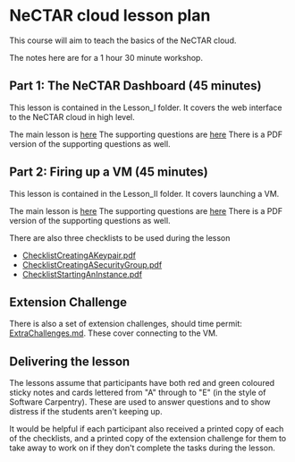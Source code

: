 # NeCTAR cloud lesson plan

This course will aim to teach the basics of the NeCTAR cloud.

The notes here are for a 1 hour 30 minute workshop.

## Part 1: The NeCTAR Dashboard (45 minutes)

This lesson is contained in the Lesson_I folder.
It covers the web interface to the NeCTAR cloud in high level.

The main lesson is [here](Lesson_I/Lesson_I.md)
The supporting questions are [here](Lesson_I/Lesson_I_Questions.pptx)
There is a PDF version of the supporting questions as well.

## Part 2: Firing up a VM (45 minutes)

This lesson is contained in the Lesson_II folder.
It covers launching a VM.

The main lesson is [here](Lesson_II/Lesson_II.md)
The supporting questions are [here](Lesson_II/Lesson_II_Questions.pptx)
There is a PDF version of the supporting questions as well.

There are also three checklists to be used during the lesson

* [ChecklistCreatingAKeypair.pdf](Lesson_II/ChecklistCreatingAKeypair.pdf)
* [ChecklistCreatingASecurityGroup.pdf](Lesson_II/ChecklistCreatingASecurityGroup.pdf)
* [ChecklistStartingAnInstance.pdf](Lesson_II/ChecklistStartingAnInstance.pdf)

## Extension Challenge

There is also a set of extension challenges, should time permit: [ExtraChallenges.md](Extension/ExtraChallenges.md).
These cover connecting to the VM.

## Delivering the lesson

The lessons assume that participants have both red and green coloured sticky notes and cards lettered from "A" through
to "E" (in the style of Software Carpentry). These are used to answer questions and to show distress if the students
aren't keeping up.

It would be helpful if each participant also received a printed copy of each of the checklists, and a printed copy of
the extension challenge for them to take away to work on if they don't complete the tasks during the lesson.
